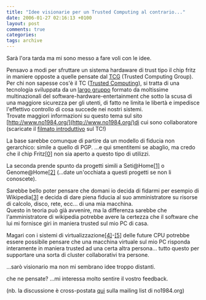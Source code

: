 ```yaml
---
title: "Idee visionarie per un Trusted Computing al contrario..."
date: 2006-01-27 02:16:13 +0100
layout: post
comments: true
categories: 
tags: archive
---
```


Sarà l'ora tarda ma mi sono messo a fare voli con le idee.

Pensavo a modi per sfruttare un sistema hardaware di trust tipo il chip fritz in maniere opposte a quelle pensate dal [TCG](https://www.trustedcomputinggroup.org) (Trusted Computing Group).  
Per chi non sapesse cos'è il TC ([Trusted Computing](http://en.wikipedia.org/wiki/Trusted_computing)), si tratta di una tecnologia sviluppata da un [largo gruppo](https://www.trustedcomputinggroup.org/about/members/) formato da moltissime multinazionali del software-hardware-entertainment che sotto la scusa di una maggiore sicurezza per gli utenti, di fatto ne limita le libertà e impedisce l'effettivo controllo di cosa succede nei nostri sistemi.  
Trovate maggiori informazioni su questo tema sul sito [http://www.no1984.org/](http://www.no1984.org/)di cui sono collaboratore (scaricate il [filmato introduttivo](http://www.no1984.org/Trusted_Computing_movie) sul TC!)

La base sarebbe comunque di partire da un modello di fiducia non gerarchico: simile a quello di PGP. ...e qui smentitemi se abaglio, ma credo che il chip Fritz[[0]](http://en.wikipedia.org/wiki/Fritz_chip) non sia aperto a questo tipo di utilizzi.

La seconda prende spunto da progetti simili a Seti@Home[[1]](http://setiathome.ssl.berkeley.edu/) o Genome@Home[[2]](http://genomeathome.stanford.edu/) (...date un'occhiata a questi progetti se non li conoscete).

Sarebbe bello poter pensare che domani io decida di fidarmi per esempio di Wikipedia[[3]](http://meta.wikimedia.org/wiki/Wikimedia_servers) e decida di dare piena fiducia al suo amministratore su risorse di calcolo, disco, rete, ecc... di una mia macchina.  
Questo in teoria può già avvenire, ma la differenza sarebbe che l'amministratore di wikipedia potrebbe avere la certezza che il software che lui mi fornisce giri in maniera trusted sul mio PC di casa.

Magari con i sistemi di virtualizzazione[[4]](http://en.wikipedia.org/wiki/Virtualization)-[[5]](http://en.wikipedia.org/wiki/Virtualization_Technology) delle future CPU potrebbe essere possibile pensare che una macchina virtuale sul mio PC risponda interamente in maniera trusted ad una certa altra persona... tutto questo per supportare una sorta di cluster collaborativi tra persone.

...sarò visionario ma non mi sembrano idee troppo distanti.

che ne pensate? ...mi interessa molto sentire il vostro feedback.

(nb. la discussione è cross-postata [qui](http://lists.no1984.org/pipermail/tc/2006-January/004398.html) sulla mailing list di no1984.org)
